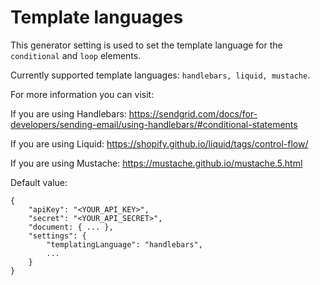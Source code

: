 # Template languages


This generator setting is used to set the template language for the `conditional` and `loop` elements. 

Currently supported template languages: `handlebars, liquid, mustache`.

For more information you can visit:

If you are using Handlebars: https://sendgrid.com/docs/for-developers/sending-email/using-handlebars/#conditional-statements

If you are using Liquid: https://shopify.github.io/liquid/tags/control-flow/

If you are using Mustache: https://mustache.github.io/mustache.5.html


Default value:
```
{
	"apiKey": "<YOUR_API_KEY>",
	"secret": "<YOUR_API_SECRET>",
	"document: { ... },
	"settings": {
		"templatingLanguage": "handlebars",
		...
	}
}